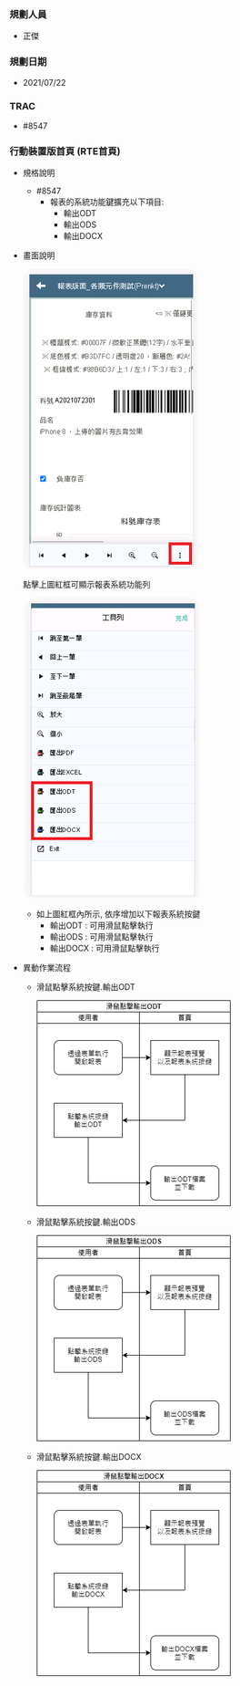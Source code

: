 ### <div id="user">規劃人員</div>
* 正傑

### <div id="updatedate">規劃日期</div>
* 2021/07/22

### <div id="trac">TRAC</div>
* #8547

### <div id="brainworkmobile">行動裝置版首頁 <path>(RTE首頁)</path></div>
* 規格說明
    * #8547
        * 報表的系統功能鍵擴充以下項目:
            * 輸出ODT
            * 輸出ODS
            * 輸出DOCX

* 畫面說明

    ![行動裝置版首頁1]

    點擊上圖紅框可顯示報表系統功能列
    
    ![行動裝置版首頁2]

    * 如上圖紅框內所示, 依序增加以下報表系統按鍵
        * 輸出ODT : 可用滑鼠點擊執行
        * 輸出ODS : 可用滑鼠點擊執行
        * 輸出DOCX : 可用滑鼠點擊執行
    

* 異動作業流程

   * 滑鼠點擊系統按鍵.輸出ODT

        ![滑鼠點擊輸出ODT]

   * 滑鼠點擊系統按鍵.輸出ODS

        ![滑鼠點擊輸出ODS]
   
   * 滑鼠點擊系統按鍵.輸出DOCX

        ![滑鼠點擊輸出DOCX]

[行動裝置版首頁1]:attachment/brainworkmobile1.png "行動裝置版首頁1"
[行動裝置版首頁2]:attachment/brainworkmobile2.png "行動裝置版首頁2"
[滑鼠點擊輸出ODT]:attachment/report_export_odt_click.png "滑鼠點擊輸出ODT"
[滑鼠點擊輸出ODS]:attachment/report_export_ods_click.png "滑鼠點擊輸出ODS"
[滑鼠點擊輸出DOCX]:attachment/report_export_docx_click.png "滑鼠點擊輸出DOCX"